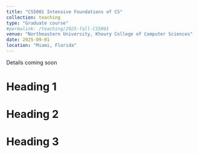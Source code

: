 ```yaml
---
title: "CS5001 Intensive Foundations of CS"
collection: teaching
type: "Graduate course"
#permalink: /teaching/2025-fall-CS5001
venue: "Northeastern University, Khoury College of Computer Sciences"
date: 2025-09-01
location: "Miami, Florida"
---
```


Details coming soon

Heading 1
======

Heading 2
======

Heading 3
======
